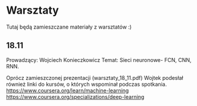 # Warsztaty
Tutaj będą zamieszczane materiały z warsztatów :)

## 18.11
Prowadzący: Wojciech Konieczkowicz
Temat: Sieci neuronowe- FCN, CNN, RNN.

Oprócz zamieszczonej prezentacji (warsztaty_18_11.pdf) Wojtek podesłał również linki do kursów, o których wspominał podczas spotkania.
https://www.coursera.org/learn/machine-learning
https://www.coursera.org/specializations/deep-learning